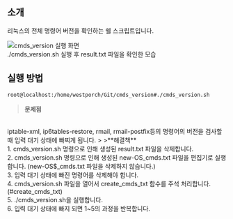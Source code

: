 소개
--------
리눅스의 전체 명령어 버전을 확인하는 쉘 스크립트입니다.

![cmds_version 실행 화면](https://lh3.googleusercontent.com/-9wfVnrpVGUc/VguKQgE1HFI/AAAAAAAAB4s/i5XtVbeRxOY/s512-Ic42/cmds_version-screenshot.png)
<br>
./cmds_version.sh 실행 후 result.txt 파일을 확인한 모습

실행 방법
--------------

```bash
root@localhost:/home/westporch/Git/cmds_version#./cmds_version.sh
```
> **문제점**
<br>
iptable-xml, ip6tables-restore, rmail, rmail-postfix등의 명령어의 버전을 검사할 때 입력 대기 상태에 빠찌게 됩니다. 
>
>**해결책**
<br>
1. cmds_version.sh 명령으로 인해 생성된 result.txt 파일을 삭제합니다. <br>
2. cmds_version.sh 명령으로 인해 생성된 new-OS_cmds.txt 파일을 편집기로 실행합니다. (new-OS$_cmds.txt 파일을 삭제하지 않습니다.) <br>
3. 입력 대기 상태에 빠진 명령어를 삭제해야 합니다. <br>
4. cmds_version.sh 파일을 열어서 create_cmds_txt 함수를 주석 처리합니다. (#create_cmds_txt) <br>
5. ./cmds_version.sh을 실행합니다. <br>
6. 입력 대기 상태에 빠지 되면 1~5의 과정을 반복합니다. <br>
